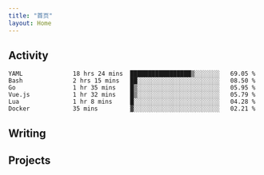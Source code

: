 ```yaml
---
title: "首页"
layout: Home
---
```


## Activity
<!--START_SECTION:waka-->

```text
YAML              18 hrs 24 mins  █████████████████▒░░░░░░░   69.05 %
Bash              2 hrs 15 mins   ██░░░░░░░░░░░░░░░░░░░░░░░   08.50 %
Go                1 hr 35 mins    █▒░░░░░░░░░░░░░░░░░░░░░░░   05.95 %
Vue.js            1 hr 32 mins    █▒░░░░░░░░░░░░░░░░░░░░░░░   05.79 %
Lua               1 hr 8 mins     █░░░░░░░░░░░░░░░░░░░░░░░░   04.28 %
Docker            35 mins         ▓░░░░░░░░░░░░░░░░░░░░░░░░   02.21 %
```

<!--END_SECTION:waka-->

## Writing
<PindedPosts />

## Projects
<Projects />
